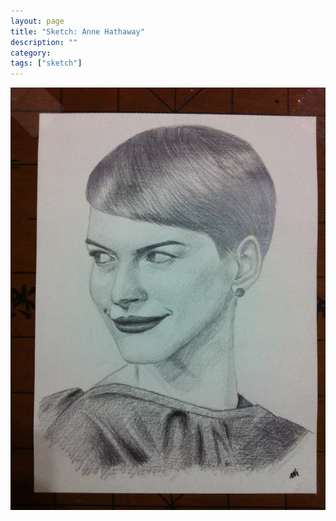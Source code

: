 ```yaml
---
layout: page
title: "Sketch: Anne Hathaway"
description: ""
category:
tags: ["sketch"]
---
```


![Anne Hathaway](/assets/images/pencil-sketch-0076.jpg)
